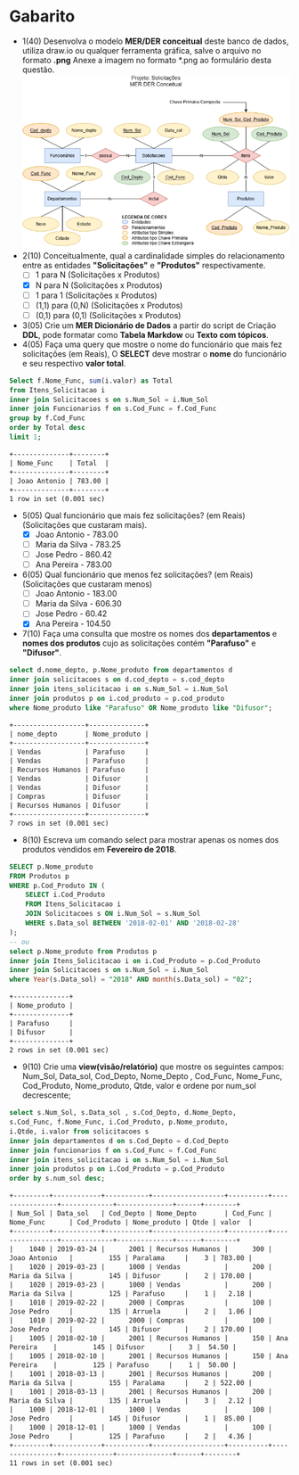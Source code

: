 # Gabarito
- 1(40) Desenvolva o modelo **MER/DER conceitual** deste banco de dados, utiliza draw.io ou qualquer ferramenta gráfica, salve o arquivo no formato **.png** Anexe a imagem no formato *.png ao formulário desta questão. ![MER DER Conceitual](./mer_der_solicicacoes.png)
- 2(10) Conceitualmente, qual a cardinalidade simples do relacionamento entre as entidades **"Solicitações"** e **"Produtos"** respectivamente.
    - [ ] 1 para N (Solicitações x Produtos)
    - [x] N para N (Solicitações x Produtos)
    - [ ] 1 para 1 (Solicitações x Produtos)
    - [ ] (1,1) para (0,N) (Solicitações x Produtos)
    - [ ] (0,1) para (0,1) (Solicitações x Produtos)
- 3(05) Crie um **MER Dicionário de Dados** a partir do script de Criação **DDL**, pode formatar como **Tabela Markdow** ou **Texto com tópicos**.
- 4(05) Faça uma query que mostre o nome do funcionário que mais fez solicitações (em Reais), O **SELECT** deve mostrar o **nome** do funcionário e seu respectivo **valor total**.
```sql
Select f.Nome_Func, sum(i.valor) as Total
from Itens_Solicitacao i
inner join Solicitacoes s on s.Num_Sol = i.Num_Sol
inner join Funcionarios f on s.Cod_Func = f.Cod_Func
group by f.Cod_Func
order by Total desc
limit 1;
```
```
+--------------+--------+
| Nome_Func    | Total  |
+--------------+--------+
| Joao Antonio | 783.00 |
+--------------+--------+
1 row in set (0.001 sec)
```
- 5(05) Qual funcionário que mais fez solicitações? (em Reais) (Solicitações que custaram mais).
    - [x] Joao Antonio - 783.00
    - [ ] Maria da Silva - 783.25
    - [ ] Jose Pedro - 860.42
    - [ ] Ana Pereira - 783.00
- 6(05) Qual funcionário que menos fez solicitações? (em Reais) (Solicitações que custaram menos)
    - [ ] Joao Antonio - 183.00
    - [ ] Maria da Silva - 606.30
    - [ ] Jose Pedro - 60.42
    - [x] Ana Pereira - 104.50
- 7(10) Faça uma consulta que mostre os nomes dos **departamentos** e **nomes dos produtos** cujo as solicitações  contém **"Parafuso"** e **"Difusor"**.
```sql
select d.nome_depto, p.Nome_produto from departamentos d
inner join solicitacoes s on d.cod_depto = s.cod_depto
inner join itens_solicitacao i on s.Num_Sol = i.Num_Sol
inner join produtos p on i.cod_produto = p.cod_produto
where Nome_produto like "Parafuso" OR Nome_produto like "Difusor";
```
```
+------------------+--------------+
| nome_depto       | Nome_produto |
+------------------+--------------+
| Vendas           | Parafuso     |
| Vendas           | Parafuso     |
| Recursos Humanos | Parafuso     |
| Vendas           | Difusor      |
| Vendas           | Difusor      |
| Compras          | Difusor      |
| Recursos Humanos | Difusor      |
+------------------+--------------+
7 rows in set (0.001 sec)
```
- 8(10) Escreva um comando select para mostrar apenas os nomes dos produtos vendidos em **Fevereiro de 2018**.
```sql
SELECT p.Nome_produto
FROM Produtos p
WHERE p.Cod_Produto IN (
    SELECT i.Cod_Produto
    FROM Itens_Solicitacao i
    JOIN Solicitacoes s ON i.Num_Sol = s.Num_Sol
    WHERE s.Data_sol BETWEEN '2018-02-01' AND '2018-02-28'
);
-- ou
select p.Nome_produto from Produtos p
inner join Itens_Solicitacao i on i.Cod_Produto = p.Cod_Produto
inner join Solicitacoes s on s.Num_Sol = i.Num_Sol
where Year(s.Data_sol) = "2018" AND month(s.Data_sol) = "02";
```
```
+--------------+
| Nome_produto |
+--------------+
| Parafuso     |
| Difusor      |
+--------------+
2 rows in set (0.001 sec)
```
- 9(10) Crie uma **view(visão/relatório)** que mostre os seguintes campos: Num_Sol, Data_sol, Cod_Depto, Nome_Depto , Cod_Func, Nome_Func, Cod_Produto, Nome_produto, Qtde, valor e ordene por num_sol decrescente;
```sql
select s.Num_Sol, s.Data_sol , s.Cod_Depto, d.Nome_Depto,
s.Cod_Func, f.Nome_Func, i.Cod_Produto, p.Nome_produto,
i.Qtde, i.valor from solicitacoes s
inner join departamentos d on s.Cod_Depto = d.Cod_Depto
inner join funcionarios f on s.Cod_Func = f.Cod_Func
inner join itens_solicitacao i on s.Num_Sol = i.Num_Sol
inner join produtos p on i.Cod_Produto = p.Cod_Produto
order by s.num_sol desc;
```
```
+---------+------------+-----------+------------------+----------+----------------+-------------+--------------+------+--------+
| Num_Sol | Data_sol   | Cod_Depto | Nome_Depto       | Cod_Func | Nome_Func      | Cod_Produto | Nome_produto | Qtde | valor  |
+---------+------------+-----------+------------------+----------+----------------+-------------+--------------+------+--------+
|    1040 | 2019-03-24 |      2001 | Recursos Humanos |      300 | Joao Antonio   |         155 | Paralama     |    3 | 783.00 |
|    1020 | 2019-03-23 |      1000 | Vendas           |      200 | Maria da Silva |         145 | Difusor      |    2 | 170.00 |
|    1020 | 2019-03-23 |      1000 | Vendas           |      200 | Maria da Silva |         125 | Parafuso     |    1 |   2.18 |
|    1010 | 2019-02-22 |      2000 | Compras          |      100 | Jose Pedro     |         135 | Arruela      |    2 |   1.06 |
|    1010 | 2019-02-22 |      2000 | Compras          |      100 | Jose Pedro     |         145 | Difusor      |    2 | 170.00 |
|    1005 | 2018-02-10 |      2001 | Recursos Humanos |      150 | Ana Pereira    |         145 | Difusor      |    3 |  54.50 |
|    1005 | 2018-02-10 |      2001 | Recursos Humanos |      150 | Ana Pereira    |         125 | Parafuso     |    1 |  50.00 |
|    1001 | 2018-03-13 |      2001 | Recursos Humanos |      200 | Maria da Silva |         155 | Paralama     |    2 | 522.00 |
|    1001 | 2018-03-13 |      2001 | Recursos Humanos |      200 | Maria da Silva |         135 | Arruela      |    3 |   2.12 |
|    1000 | 2018-12-01 |      1000 | Vendas           |      100 | Jose Pedro     |         145 | Difusor      |    1 |  85.00 |
|    1000 | 2018-12-01 |      1000 | Vendas           |      100 | Jose Pedro     |         125 | Parafuso     |    2 |   4.36 |
+---------+------------+-----------+------------------+----------+----------------+-------------+--------------+------+--------+
11 rows in set (0.001 sec)
```
